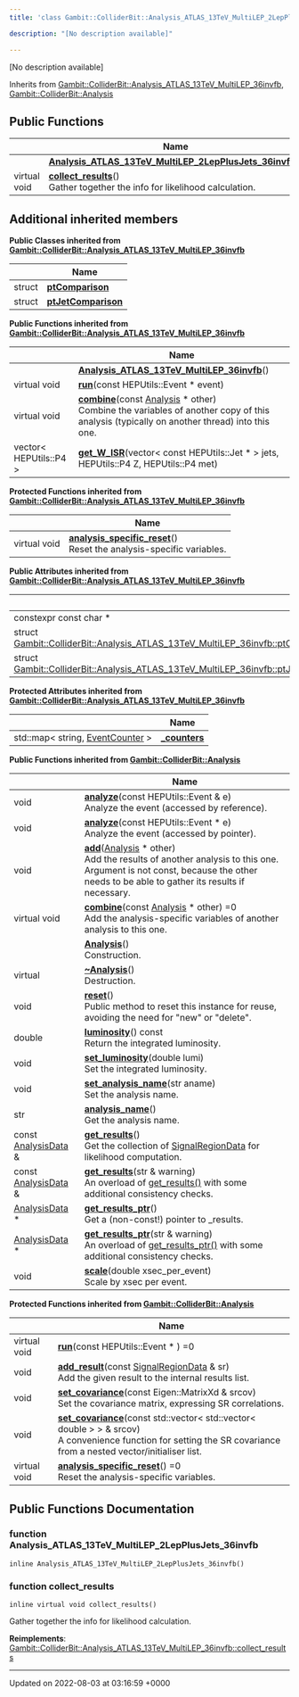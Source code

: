 ```yaml
---
title: 'class Gambit::ColliderBit::Analysis_ATLAS_13TeV_MultiLEP_2LepPlusJets_36invfb'

description: "[No description available]"

---
```









[No description available]

Inherits from [Gambit::ColliderBit::Analysis_ATLAS_13TeV_MultiLEP_36invfb](/documentation/code/main/classes/classgambit_1_1colliderbit_1_1analysis__atlas__13tev__multilep__36invfb/), [Gambit::ColliderBit::Analysis](/documentation/code/main/classes/classgambit_1_1colliderbit_1_1analysis/)

## Public Functions

|                | Name           |
| -------------- | -------------- |
| | **[Analysis_ATLAS_13TeV_MultiLEP_2LepPlusJets_36invfb](/documentation/code/main/classes/classgambit_1_1colliderbit_1_1analysis__atlas__13tev__multilep__2lepplusjets__36invfb/#function-analysis-atlas-13tev-multilep-2lepplusjets-36invfb)**() |
| virtual void | **[collect_results](/documentation/code/main/classes/classgambit_1_1colliderbit_1_1analysis__atlas__13tev__multilep__2lepplusjets__36invfb/#function-collect-results)**()<br>Gather together the info for likelihood calculation.  |

## Additional inherited members

**Public Classes inherited from [Gambit::ColliderBit::Analysis_ATLAS_13TeV_MultiLEP_36invfb](/documentation/code/main/classes/classgambit_1_1colliderbit_1_1analysis__atlas__13tev__multilep__36invfb/)**

|                | Name           |
| -------------- | -------------- |
| struct | **[ptComparison](/documentation/code/main/classes/structgambit_1_1colliderbit_1_1analysis__atlas__13tev__multilep__36invfb_1_1ptcomparison/)**  |
| struct | **[ptJetComparison](/documentation/code/main/classes/structgambit_1_1colliderbit_1_1analysis__atlas__13tev__multilep__36invfb_1_1ptjetcomparison/)**  |

**Public Functions inherited from [Gambit::ColliderBit::Analysis_ATLAS_13TeV_MultiLEP_36invfb](/documentation/code/main/classes/classgambit_1_1colliderbit_1_1analysis__atlas__13tev__multilep__36invfb/)**

|                | Name           |
| -------------- | -------------- |
| | **[Analysis_ATLAS_13TeV_MultiLEP_36invfb](/documentation/code/main/classes/classgambit_1_1colliderbit_1_1analysis__atlas__13tev__multilep__36invfb/#function-analysis-atlas-13tev-multilep-36invfb)**() |
| virtual void | **[run](/documentation/code/main/classes/classgambit_1_1colliderbit_1_1analysis__atlas__13tev__multilep__36invfb/#function-run)**(const HEPUtils::Event * event) |
| virtual void | **[combine](/documentation/code/main/classes/classgambit_1_1colliderbit_1_1analysis__atlas__13tev__multilep__36invfb/#function-combine)**(const [Analysis](/documentation/code/main/classes/classgambit_1_1colliderbit_1_1analysis/) * other)<br>Combine the variables of another copy of this analysis (typically on another thread) into this one.  |
| vector< HEPUtils::P4 > | **[get_W_ISR](/documentation/code/main/classes/classgambit_1_1colliderbit_1_1analysis__atlas__13tev__multilep__36invfb/#function-get-w-isr)**(vector< const HEPUtils::Jet * > jets, HEPUtils::P4 Z, HEPUtils::P4 met) |

**Protected Functions inherited from [Gambit::ColliderBit::Analysis_ATLAS_13TeV_MultiLEP_36invfb](/documentation/code/main/classes/classgambit_1_1colliderbit_1_1analysis__atlas__13tev__multilep__36invfb/)**

|                | Name           |
| -------------- | -------------- |
| virtual void | **[analysis_specific_reset](/documentation/code/main/classes/classgambit_1_1colliderbit_1_1analysis__atlas__13tev__multilep__36invfb/#function-analysis-specific-reset)**()<br>Reset the analysis-specific variables.  |

**Public Attributes inherited from [Gambit::ColliderBit::Analysis_ATLAS_13TeV_MultiLEP_36invfb](/documentation/code/main/classes/classgambit_1_1colliderbit_1_1analysis__atlas__13tev__multilep__36invfb/)**

|                | Name           |
| -------------- | -------------- |
| constexpr const char * | **[detector](/documentation/code/main/classes/classgambit_1_1colliderbit_1_1analysis__atlas__13tev__multilep__36invfb/#variable-detector)**  |
| struct [Gambit::ColliderBit::Analysis_ATLAS_13TeV_MultiLEP_36invfb::ptComparison](/documentation/code/main/classes/structgambit_1_1colliderbit_1_1analysis__atlas__13tev__multilep__36invfb_1_1ptcomparison/) | **[comparePt](/documentation/code/main/classes/classgambit_1_1colliderbit_1_1analysis__atlas__13tev__multilep__36invfb/#variable-comparept)**  |
| struct [Gambit::ColliderBit::Analysis_ATLAS_13TeV_MultiLEP_36invfb::ptJetComparison](/documentation/code/main/classes/structgambit_1_1colliderbit_1_1analysis__atlas__13tev__multilep__36invfb_1_1ptjetcomparison/) | **[compareJetPt](/documentation/code/main/classes/classgambit_1_1colliderbit_1_1analysis__atlas__13tev__multilep__36invfb/#variable-comparejetpt)**  |

**Protected Attributes inherited from [Gambit::ColliderBit::Analysis_ATLAS_13TeV_MultiLEP_36invfb](/documentation/code/main/classes/classgambit_1_1colliderbit_1_1analysis__atlas__13tev__multilep__36invfb/)**

|                | Name           |
| -------------- | -------------- |
| std::map< string, [EventCounter](/documentation/code/main/classes/classgambit_1_1colliderbit_1_1eventcounter/) > | **[_counters](/documentation/code/main/classes/classgambit_1_1colliderbit_1_1analysis__atlas__13tev__multilep__36invfb/#variable--counters)**  |

**Public Functions inherited from [Gambit::ColliderBit::Analysis](/documentation/code/main/classes/classgambit_1_1colliderbit_1_1analysis/)**

|                | Name           |
| -------------- | -------------- |
| void | **[analyze](/documentation/code/main/classes/classgambit_1_1colliderbit_1_1analysis/#function-analyze)**(const HEPUtils::Event & e)<br>Analyze the event (accessed by reference).  |
| void | **[analyze](/documentation/code/main/classes/classgambit_1_1colliderbit_1_1analysis/#function-analyze)**(const HEPUtils::Event * e)<br>Analyze the event (accessed by pointer).  |
| void | **[add](/documentation/code/main/classes/classgambit_1_1colliderbit_1_1analysis/#function-add)**([Analysis](/documentation/code/main/classes/classgambit_1_1colliderbit_1_1analysis/) * other)<br>Add the results of another analysis to this one. Argument is not const, because the other needs to be able to gather its results if necessary.  |
| virtual void | **[combine](/documentation/code/main/classes/classgambit_1_1colliderbit_1_1analysis/#function-combine)**(const [Analysis](/documentation/code/main/classes/classgambit_1_1colliderbit_1_1analysis/) * other) =0<br>Add the analysis-specific variables of another analysis to this one.  |
| | **[Analysis](/documentation/code/main/classes/classgambit_1_1colliderbit_1_1analysis/#function-analysis)**()<br>Construction.  |
| virtual | **[~Analysis](/documentation/code/main/classes/classgambit_1_1colliderbit_1_1analysis/#function-~analysis)**()<br>Destruction.  |
| void | **[reset](/documentation/code/main/classes/classgambit_1_1colliderbit_1_1analysis/#function-reset)**()<br>Public method to reset this instance for reuse, avoiding the need for "new" or "delete".  |
| double | **[luminosity](/documentation/code/main/classes/classgambit_1_1colliderbit_1_1analysis/#function-luminosity)**() const<br>Return the integrated luminosity.  |
| void | **[set_luminosity](/documentation/code/main/classes/classgambit_1_1colliderbit_1_1analysis/#function-set-luminosity)**(double lumi)<br>Set the integrated luminosity.  |
| void | **[set_analysis_name](/documentation/code/main/classes/classgambit_1_1colliderbit_1_1analysis/#function-set-analysis-name)**(str aname)<br>Set the analysis name.  |
| str | **[analysis_name](/documentation/code/main/classes/classgambit_1_1colliderbit_1_1analysis/#function-analysis-name)**()<br>Get the analysis name.  |
| const [AnalysisData](/documentation/code/main/classes/structgambit_1_1colliderbit_1_1analysisdata/) & | **[get_results](/documentation/code/main/classes/classgambit_1_1colliderbit_1_1analysis/#function-get-results)**()<br>Get the collection of [SignalRegionData]() for likelihood computation.  |
| const [AnalysisData](/documentation/code/main/classes/structgambit_1_1colliderbit_1_1analysisdata/) & | **[get_results](/documentation/code/main/classes/classgambit_1_1colliderbit_1_1analysis/#function-get-results)**(str & warning)<br>An overload of [get_results()](/documentation/code/main/classes/classgambit_1_1colliderbit_1_1analysis/#function-get-results) with some additional consistency checks.  |
| [AnalysisData](/documentation/code/main/classes/structgambit_1_1colliderbit_1_1analysisdata/) * | **[get_results_ptr](/documentation/code/main/classes/classgambit_1_1colliderbit_1_1analysis/#function-get-results-ptr)**()<br>Get a (non-const!) pointer to _results.  |
| [AnalysisData](/documentation/code/main/classes/structgambit_1_1colliderbit_1_1analysisdata/) * | **[get_results_ptr](/documentation/code/main/classes/classgambit_1_1colliderbit_1_1analysis/#function-get-results-ptr)**(str & warning)<br>An overload of [get_results_ptr()](/documentation/code/main/classes/classgambit_1_1colliderbit_1_1analysis/#function-get-results-ptr) with some additional consistency checks.  |
| void | **[scale](/documentation/code/main/classes/classgambit_1_1colliderbit_1_1analysis/#function-scale)**(double xsec_per_event)<br>Scale by xsec per event.  |

**Protected Functions inherited from [Gambit::ColliderBit::Analysis](/documentation/code/main/classes/classgambit_1_1colliderbit_1_1analysis/)**

|                | Name           |
| -------------- | -------------- |
| virtual void | **[run](/documentation/code/main/classes/classgambit_1_1colliderbit_1_1analysis/#function-run)**(const HEPUtils::Event * ) =0 |
| void | **[add_result](/documentation/code/main/classes/classgambit_1_1colliderbit_1_1analysis/#function-add-result)**(const [SignalRegionData](/documentation/code/main/classes/structgambit_1_1colliderbit_1_1signalregiondata/) & sr)<br>Add the given result to the internal results list.  |
| void | **[set_covariance](/documentation/code/main/classes/classgambit_1_1colliderbit_1_1analysis/#function-set-covariance)**(const Eigen::MatrixXd & srcov)<br>Set the covariance matrix, expressing SR correlations.  |
| void | **[set_covariance](/documentation/code/main/classes/classgambit_1_1colliderbit_1_1analysis/#function-set-covariance)**(const std::vector< std::vector< double > > & srcov)<br>A convenience function for setting the SR covariance from a nested vector/initialiser list.  |
| virtual void | **[analysis_specific_reset](/documentation/code/main/classes/classgambit_1_1colliderbit_1_1analysis/#function-analysis-specific-reset)**() =0<br>Reset the analysis-specific variables.  |


## Public Functions Documentation

### function Analysis_ATLAS_13TeV_MultiLEP_2LepPlusJets_36invfb

```
inline Analysis_ATLAS_13TeV_MultiLEP_2LepPlusJets_36invfb()
```


### function collect_results

```
inline virtual void collect_results()
```

Gather together the info for likelihood calculation. 

**Reimplements**: [Gambit::ColliderBit::Analysis_ATLAS_13TeV_MultiLEP_36invfb::collect_results](/documentation/code/main/classes/classgambit_1_1colliderbit_1_1analysis__atlas__13tev__multilep__36invfb/#function-collect-results)


-------------------------------

Updated on 2022-08-03 at 03:16:59 +0000